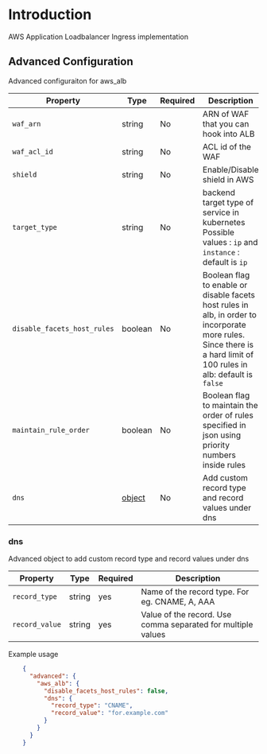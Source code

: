 # Introduction

AWS Application Loadbalancer Ingress implementation

## Advanced Configuration

Advanced configuraiton for aws_alb

| Property                    | Type           | Required | Description                                                                                                                                                         |
|-----------------------------|----------------|----------|---------------------------------------------------------------------------------------------------------------------------------------------------------------------|
| `waf_arn`                   | string         | No       | ARN of WAF that you can hook into ALB                                                                                                                               |
| `waf_acl_id`                | string         | No       | ACL id of the WAF                                                                                                                                                   |
| `shield`                    | string         | No       | Enable/Disable shield in AWS                                                                                                                                        |
| `target_type`               | string         | No       | backend target type of service in kubernetes Possible values : `ip` and `instance` : default is `ip`                                                                |
| `disable_facets_host_rules` | boolean        | No       | Boolean flag to enable or disable facets host rules in alb, in order to incorporate more rules. Since there is a hard limit of 100 rules in alb: default is `false` |
| `maintain_rule_order`       | boolean        | No       | Boolean flag to maintain the order of rules specified in json using priority numbers inside rules                                                                   |
| `dns`                       | [object](#dns) | No       | Add custom record type and record values under dns                                                                                                                  |

### dns

Advanced object to add custom record type and record values under dns

| Property       | Type   | Required | Description                                                  |
|----------------|--------|----------|--------------------------------------------------------------|
| `record_type`  | string | yes      | Name of the record type. For eg. CNAME, A, AAA               |
| `record_value` | string | yes      | Value of the record. Use comma separated for multiple values |


Example usage

```json
    {
      "advanced": {
        "aws_alb": {
          "disable_facets_host_rules": false,
          "dns": {
            "record_type": "CNAME",
            "record_value": "for.example.com"
          }
        }
      }
    }
  ```
